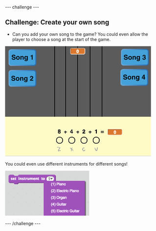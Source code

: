 --- challenge ---

## Challenge: Create your own song

+ Can you add your own song to the game? You could even allow the player to choose a song at the start of the game.

![Choosing a song](images/song-choice.png)

You could even use different instruments for different songs!

![Set instrument](images/set-instrument.png)

--- /challenge ---

